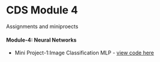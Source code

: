  # CDS Module 4
Assignments and miniproects

#### Module-4: Neural Networks
* Mini Project-1:Image Classification MLP  - [view code here](./Module4/Image_Classification_MLP)
